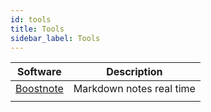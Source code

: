 ```yaml
---
id: tools
title: Tools
sidebar_label: Tools
---
```

| Software | Description |
| -------- | ----------- |
| [Boostnote](https://boostnote.io/) | Markdown notes real time |
|||
